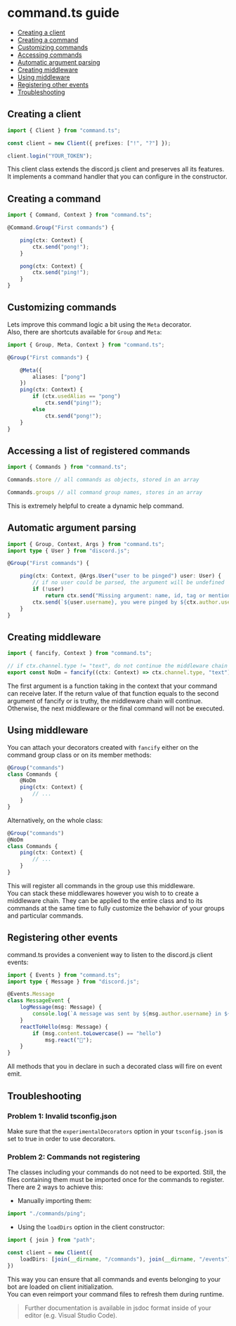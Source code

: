 # command.ts guide

- [Creating a client](#creating-a-client)
- [Creating a command](#creating-a-command)
- [Customizing commands](#customizing-commands)
- [Accessing commands](#accessing-a-list-of-registered-commands)
- [Automatic argument parsing](#automatic-argument-parsing)
- [Creating middleware](#creating-middleware)
- [Using middleware](#using-middleware)
- [Registering other events](#registering-other-events)
- [Troubleshooting](#troubleshooting)

## Creating a client

```ts
import { Client } from "command.ts";

const client = new Client({ prefixes: ["!", "?"] });

client.login("YOUR_TOKEN");
```

This client class extends the discord.js client and preserves all its features. It implements a command handler that you can configure in the constructor.

## Creating a command

```ts
import { Command, Context } from "command.ts";

@Command.Group("First commands") {

    ping(ctx: Context) {
        ctx.send("pong!");
    }

    pong(ctx: Context) {
        ctx.send("ping!");
    }
}
```

## Customizing commands

Lets improve this command logic a bit using the `Meta` decorator.<br>
Also, there are shortcuts available for `Group` and `Meta`:

```ts
import { Group, Meta, Context } from "command.ts";

@Group("First commands") {

    @Meta({
        aliases: ["pong"]
    })
    ping(ctx: Context) {
        if (ctx.usedAlias == "pong")
            ctx.send("ping!");
        else
            ctx.send("pong!");
    }
}
```

## Accessing a list of registered commands

```ts
import { Commands } from "command.ts";

Commands.store // all commands as objects, stored in an array

Commands.groups // all command group names, stores in an array
```

This is extremely helpful to create a dynamic help command.
## Automatic argument parsing

```ts
import { Group, Context, Args } from "command.ts";
import type { User } from "discord.js";

@Group("First commands") {

    ping(ctx: Context, @Args.User("user to be pinged") user: User) {
        // if no user could be parsed, the argument will be undefined
        if (!user)
            return ctx.send("Missing argument: name, id, tag or mention of user to be pinged");
        ctx.send(`${user.username}, you were pinged by ${ctx.author.username}`);
    }
}
```

## Creating middleware

```ts
import { fancify, Context } from "command.ts";

// if ctx.channel.type != "text", do not continue the middleware chain
export const NoDm = fancify((ctx: Context) => ctx.channel.type, "text");
```

The first argument is a function taking in the context that your command can receive later.
If the return value of that function equals to the second argument of fancify or is truthy,
the middleware chain will continue.
Otherwise, the next middleware or the final command will not be executed.

## Using middleware

You can attach your decorators created with `fancify` either on the command group class or on its member methods:<br>

```ts
@Group("commands")
class Commands {
    @NoDm
    ping(ctx: Context) {
        // ...
    }
}
```

Alternatively, on the whole class:

```ts
@Group("commands")
@NoDm
class Commands {
    ping(ctx: Context) {
        // ...
    }
}
```

This will register all commands in the group use this middleware.<br>
You can stack these middlewares however you wish to to create a middleware chain.
They can be applied to the entire class and to its commands at the same time to fully customize the behavior of your groups and particular commands.

## Registering other events
command.ts provides a convenient way to listen to the discord.js client events:

```ts
import { Events } from "command.ts";
import type { Message } from "discord.js";

@Events.Message
class MessageEvent {
    logMessage(msg: Message) {
        console.log(`A message was sent by ${msg.author.username} in ${msg.channel.name}`);
    }
    reactToHello(msg: Message) {
        if (msg.content.toLowercase() == "hello")
            msg.react("👋");
    }
}
```

All methods that you in declare in such a decorated class will fire on event emit.

## Troubleshooting

### Problem 1: Invalid tsconfig.json
Make sure that the `experimentalDecorators` option in your `tsconfig.json` is set to true in order to use decorators.
### Problem 2: Commands not registering
The classes including your commands do not need to be exported. Still, the files containing them must be imported once for the commands to register. There are 2 ways to achieve this:

- Manually importing them:

```ts
import "./commands/ping";
```

- Using the `loadDirs` option in the client constructor:

```ts
import { join } from "path";

const client = new Client({
    loadDirs: [join(__dirname, "/commands"), join(__dirname, "/events")]
})
```

This way you can ensure that all commands and events belonging to your bot are loaded on client initialization.<br>
 You can even reimport your command files to refresh them during runtime.

> Further documentation is available in jsdoc format inside of your editor (e.g. Visual Studio Code).